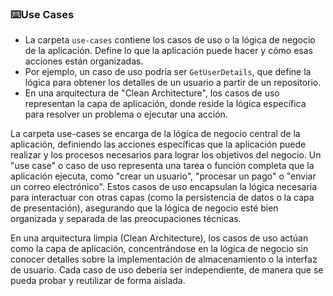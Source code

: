### ⌨️Use Cases

- La carpeta `use-cases` contiene los casos de uso o la lógica de negocio de la aplicación. Define lo que la aplicación puede hacer y cómo esas acciones están organizadas.
- Por ejemplo, un caso de uso podría ser `GetUserDetails`, que define la lógica para obtener los detalles de un usuario a partir de un repositorio.
- En una arquitectura de "Clean Architecture", los casos de uso representan la capa de aplicación, donde reside la lógica específica para resolver un problema o ejecutar una acción.

La carpeta use-cases se encarga de la lógica de negocio central de la aplicación, definiendo las acciones específicas que la aplicación puede realizar y los procesos necesarios para lograr los objetivos del negocio. Un "use case" o caso de uso representa una tarea o función completa que la aplicación ejecuta, como "crear un usuario", "procesar un pago" o "enviar un correo electrónico". Estos casos de uso encapsulan la lógica necesaria para interactuar con otras capas (como la persistencia de datos o la capa de presentación), asegurando que la lógica de negocio esté bien organizada y separada de las preocupaciones técnicas.

En una arquitectura limpia (Clean Architecture), los casos de uso actúan como la capa de aplicación, concentrándose en la lógica de negocio sin conocer detalles sobre la implementación de almacenamiento o la interfaz de usuario. Cada caso de uso debería ser independiente, de manera que se pueda probar y reutilizar de forma aislada.
